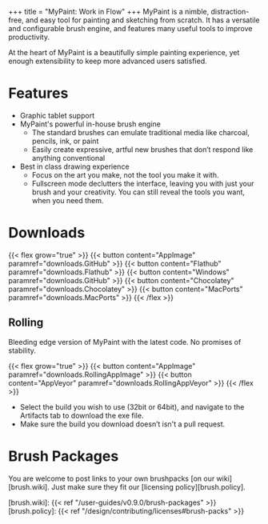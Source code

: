 +++
title = "MyPaint: Work in Flow"
+++
MyPaint is a nimble, distraction-free, and easy tool for painting and sketching
from scratch. It has a versatile and configurable brush engine, and features
many useful tools to improve productivity.<!--more-->

At the heart of MyPaint is a beautifully simple painting experience, yet enough
extensibility to keep more advanced users satisfied.

# Features
- Graphic tablet support
- MyPaint's powerful in-house brush engine
	- The standard brushes can emulate traditional media like charcoal, 
pencils, ink, or paint
	- Easily create expressive, artful new brushes that don’t respond like
anything conventional
- Best in class drawing experience
	- Focus on the art you make, not the tool you make it with.
	- Fullscreen mode declutters the interface, leaving you with just your 
brush and your creativity. You can still reveal the tools you want, 
when you need them.


# Downloads
{{< flex grow="true" >}}
    {{< button content="AppImage" paramref="downloads.GitHub" >}}
    {{< button content="Flathub" paramref="downloads.Flathub" >}}
    {{< button content="Windows" paramref="downloads.GitHub" >}}
    {{< button content="Chocolatey" paramref="downloads.Chocolatey" >}}
    {{< button content="MacPorts" paramref="downloads.MacPorts" >}}
{{< /flex >}}

## Rolling
Bleeding edge version of MyPaint with the latest code. No promises of stability.

{{< flex grow="true" >}}
    {{< button content="AppImage" paramref="downloads.RollingAppImage" >}}
    {{< button content="AppVeyor" paramref="downloads.RollingAppVeyor" >}}
{{< /flex >}}
- Select the build you wish to use (32bit or 64bit), and navigate to the
Artifacts tab to download the exe file.
- Make sure the build you download doesn’t isn't a pull request.

# Brush Packages
You are welcome to post links to your own brushpacks [on our wiki][brush.wiki].
Just make sure they fit our [licensing policy][brush.policy].

[windows.tumagonx]: http://www.opensourcepack.blogspot.fr/2013/01/mypaint-and-pygi.html

[brush.wiki]: {{< ref "/user-guides/v0.9.0/brush-packages" >}}
[brush.policy]: {{< ref "/design/contributing/licenses#brush-packs" >}}
